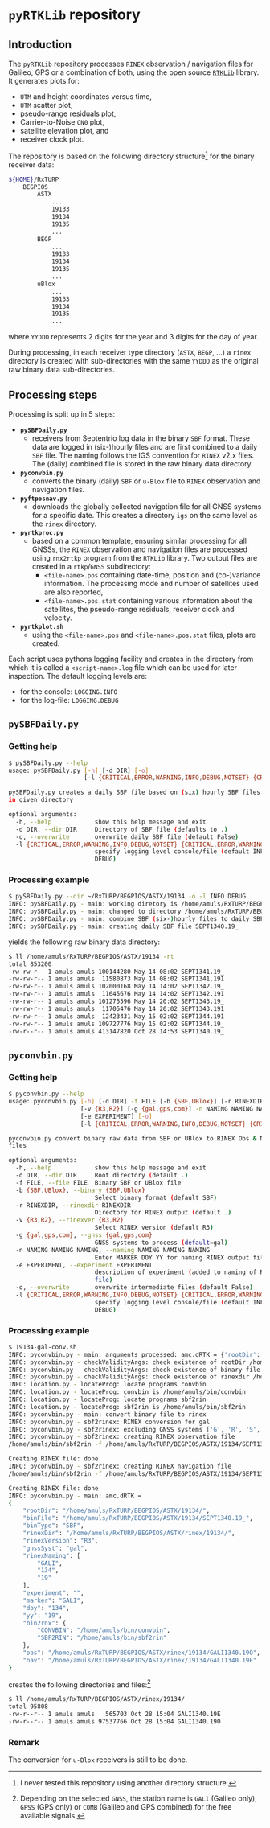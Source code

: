 # `pyRTKLib` repository

## Introduction

The `pyRTKLib` repository processes `RINEX` observation / navigation files for Galileo, GPS or a combination of both, using the open source [`RTKLib`](http://www.rtklib.com/) library. It generates plots for:

- `UTM` and height coordinates versus time,
- `UTM` scatter plot,
- pseudo-range residuals plot,
- Carrier-to-Noise `CN0` plot,
- satellite elevation plot, and
- receiver clock plot.

The repository is based on the following directory structure[^1] for the binary receiver data:

```bash
${HOME}/RxTURP
    BEGPIOS
        ASTX
            ...
            19133
            19134
            19135
            ...
        BEGP
            ...
            19133
            19134
            19135
            ...
        uBlox
            ...
            19133
            19134
            19135
            ...
```

where `YYDDD` represents 2 digits for the year and 3 digits for the day of year.

During processing, in each receiver type directory (`ASTX`, `BEGP`, ...) a `rinex` directory is created with sub-directories with the same `YYDDD` as the original raw binary data sub-directories.

[^1]: I never tested this repository using another directory structure.

## Processing steps

Processing is split up in 5 steps:

- __`pySBFDaily.py`__
    + receivers from Septentrio log data in the binary `SBF` format. These data are logged in (six-)hourly files and are first combined to a daily `SBF` file. The naming follows the IGS convention for `RINEX` v2.x files. The (daily) combined file is stored in the raw binary data directory.
- __`pyconvbin.py`__
    + converts the binary (daily) `SBF` or `u-Blox` file to `RINEX` observation and navigation files.
- __`pyftposnav.py`__
    + downloads the globally collected navigation file for all GNSS systems for a specific date. This creates a directory `igs` on the same level as the `rinex` directory.
- __`pyrtkproc.py`__
    + based on a common template, ensuring similar processing for all GNSSs, the `RINEX` observation and navigation files are processed using `rnx2rtkp` program from the `RTKLib` library. Two output files are created in a `rtkp`/`GNSS` subdirectory:
        * `<file-name>.pos` containing date-time, position and (co-)variance information. The processing mode and number of satellites used are also reported,
        * `<file-name>.pos.stat` containing various information about the satellites, the pseudo-range residuals, receiver clock and velocity.
- __`pyrtkplot.sh`__
    + using the `<file-name>.pos` and `<file-name>.pos.stat` files, plots are created.

Each script uses pythons logging facility and creates in the directory from which it is called a `<script-name>.log` file which can be used for later inspection. The default logging levels are:

- for the console:  `LOGGING.INFO`
- for the log-file:  `LOGGING.DEBUG`

##  __`pySBFDaily.py`__

### Getting help

```bash
$ pySBFDaily.py --help
usage: pySBFDaily.py [-h] [-d DIR] [-o]
                     [-l {CRITICAL,ERROR,WARNING,INFO,DEBUG,NOTSET} {CRITICAL,ERROR,WARNING,INFO,DEBUG,NOTSET}]

pySBFDaily.py creates a daily SBF file based on (six) hourly SBF files found
in given directory

optional arguments:
  -h, --help            show this help message and exit
  -d DIR, --dir DIR     Directory of SBF file (defaults to .)
  -o, --overwrite       overwrite daily SBF file (default False)
  -l {CRITICAL,ERROR,WARNING,INFO,DEBUG,NOTSET} {CRITICAL,ERROR,WARNING,INFO,DEBUG,NOTSET}, --logging {CRITICAL,ERROR,WARNING,INFO,DEBUG,NOTSET} {CRITICAL,ERROR,WARNING,INFO,DEBUG,NOTSET}
                        specify logging level console/file (default INFO
                        DEBUG)
```

### Processing example

```bash
$ pySBFDaily.py --dir ~/RxTURP/BEGPIOS/ASTX/19134 -o -l INFO DEBUG
INFO: pySBFDaily.py - main: working diretory is /home/amuls/RxTURP/BEGPIOS/ASTX/19134
INFO: pySBFDaily.py - main: changed to directory /home/amuls/RxTURP/BEGPIOS/ASTX/19134
INFO: pySBFDaily.py - main: combine SBF (six-)hourly files to daily SBF file
INFO: pySBFDaily.py - main: creating daily SBF file SEPT1340.19_
```

yields the following raw binary data directory:

```bash
$ ll /home/amuls/RxTURP/BEGPIOS/ASTX/19134 -rt
total 853200
-rw-rw-r-- 1 amuls amuls 100144280 May 14 08:02 SEPT1341.19_
-rw-rw-r-- 1 amuls amuls  11580873 May 14 08:02 SEPT1341.191
-rw-rw-r-- 1 amuls amuls 102000168 May 14 14:02 SEPT1342.19_
-rw-rw-r-- 1 amuls amuls  11645676 May 14 14:02 SEPT1342.191
-rw-rw-r-- 1 amuls amuls 101275596 May 14 20:02 SEPT1343.19_
-rw-rw-r-- 1 amuls amuls  11705476 May 14 20:02 SEPT1343.191
-rw-rw-r-- 1 amuls amuls  12423431 May 15 02:02 SEPT1344.191
-rw-rw-r-- 1 amuls amuls 109727776 May 15 02:02 SEPT1344.19_
-rw-r--r-- 1 amuls amuls 413147820 Oct 28 14:53 SEPT1340.19_
```

##  __`pyconvbin.py`__

### Getting help

```bash
$ pyconvbin.py --help
usage: pyconvbin.py [-h] [-d DIR] -f FILE [-b {SBF,UBlox}] [-r RINEXDIR]
                    [-v {R3,R2}] [-g {gal,gps,com}] -n NAMING NAMING NAMING
                    [-e EXPERIMENT] [-o]
                    [-l {CRITICAL,ERROR,WARNING,INFO,DEBUG,NOTSET} {CRITICAL,ERROR,WARNING,INFO,DEBUG,NOTSET}]

pyconvbin.py convert binary raw data from SBF or UBlox to RINEX Obs & Nav
files

optional arguments:
  -h, --help            show this help message and exit
  -d DIR, --dir DIR     Root directory (default .)
  -f FILE, --file FILE  Binary SBF or UBlox file
  -b {SBF,UBlox}, --binary {SBF,UBlox}
                        Select binary format (default SBF)
  -r RINEXDIR, --rinexdir RINEXDIR
                        Directory for RINEX output (default .)
  -v {R3,R2}, --rinexver {R3,R2}
                        Select RINEX version (default R3)
  -g {gal,gps,com}, --gnss {gal,gps,com}
                        GNSS systems to process (default=gal)
  -n NAMING NAMING NAMING, --naming NAMING NAMING NAMING
                        Enter MARKER DOY YY for naming RINEX output files
  -e EXPERIMENT, --experiment EXPERIMENT
                        description of experiment (added to naming of RINEX
                        file)
  -o, --overwrite       overwrite intermediate files (default False)
  -l {CRITICAL,ERROR,WARNING,INFO,DEBUG,NOTSET} {CRITICAL,ERROR,WARNING,INFO,DEBUG,NOTSET}, --logging {CRITICAL,ERROR,WARNING,INFO,DEBUG,NOTSET} {CRITICAL,ERROR,WARNING,INFO,DEBUG,NOTSET}
                        specify logging level console/file (default INFO
                        DEBUG)
```

### Processing example

```bash
$ 19134-gal-conv.sh 
INFO: pyconvbin.py - main: arguments processed: amc.dRTK = {'rootDir': '/home/amuls/RxTURP/BEGPIOS/ASTX/19134/', 'binFile': 'SEPT1340.19_', 'binType': 'SBF', 'rinexDir': '/home/amuls/RxTURP/BEGPIOS/ASTX/rinex/19134/', 'rinexVersion': 'R3', 'gnssSyst': 'gal', 'rinexNaming': ['GALI', '134', '19'], 'experiment': ''}
INFO: pyconvbin.py - checkValidityArgs: check existence of rootDir /home/amuls/RxTURP/BEGPIOS/ASTX/19134/
INFO: pyconvbin.py - checkValidityArgs: check existence of binary file /home/amuls/RxTURP/BEGPIOS/ASTX/19134/SEPT1340.19_ to convert
INFO: pyconvbin.py - checkValidityArgs: check existence of rinexdir /home/amuls/RxTURP/BEGPIOS/ASTX/rinex/19134/ and create if needed
INFO: location.py - locateProg: locate programs convbin
INFO: location.py - locateProg: convbin is /home/amuls/bin/convbin
INFO: location.py - locateProg: locate programs sbf2rin
INFO: location.py - locateProg: sbf2rin is /home/amuls/bin/sbf2rin
INFO: pyconvbin.py - main: convert binary file to rinex
INFO: pyconvbin.py - sbf2rinex: RINEX conversion for gal
INFO: pyconvbin.py - sbf2rinex: excluding GNSS systems ['G', 'R', 'S', 'C', 'J', 'I']
INFO: pyconvbin.py - sbf2rinex: creating RINEX observation file
/home/amuls/bin/sbf2rin -f /home/amuls/RxTURP/BEGPIOS/ASTX/19134/SEPT1340.19_ -x GRSCJI -s -D -v -R3 -o /home/amuls/RxTURP/BEGPIOS/ASTX/rinex/19134/GALI1340.19O

Creating RINEX file: done                                                       
INFO: pyconvbin.py - sbf2rinex: creating RINEX navigation file
/home/amuls/bin/sbf2rin -f /home/amuls/RxTURP/BEGPIOS/ASTX/19134/SEPT1340.19_ -x GRSCJI -s -D -v -n E -R3 -o /home/amuls/RxTURP/BEGPIOS/ASTX/rinex/19134/GALI1340.19E

Creating RINEX file: done                                                       
INFO: pyconvbin.py - main: amc.dRTK =
{
    "rootDir": "/home/amuls/RxTURP/BEGPIOS/ASTX/19134/",
    "binFile": "/home/amuls/RxTURP/BEGPIOS/ASTX/19134/SEPT1340.19_",
    "binType": "SBF",
    "rinexDir": "/home/amuls/RxTURP/BEGPIOS/ASTX/rinex/19134/",
    "rinexVersion": "R3",
    "gnssSyst": "gal",
    "rinexNaming": [
        "GALI",
        "134",
        "19"
    ],
    "experiment": "",
    "marker": "GALI",
    "doy": "134",
    "yy": "19",
    "bin2rnx": {
        "CONVBIN": "/home/amuls/bin/convbin",
        "SBF2RIN": "/home/amuls/bin/sbf2rin"
    },
    "obs": "/home/amuls/RxTURP/BEGPIOS/ASTX/rinex/19134/GALI1340.19O",
    "nav": "/home/amuls/RxTURP/BEGPIOS/ASTX/rinex/19134/GALI1340.19E"
}
```

creates the following directories and files:[^2]

```bash
$ ll /home/amuls/RxTURP/BEGPIOS/ASTX/rinex/19134/
total 95808
-rw-r--r-- 1 amuls amuls   565703 Oct 28 15:04 GALI1340.19E
-rw-r--r-- 1 amuls amuls 97537766 Oct 28 15:04 GALI1340.19O
```

### Remark

The conversion for `u-Blox` receivers is still to be done.

[^2]: Depending on the selected `GNSS`, the station name is `GALI` (Galileo only), `GPSS` (GPS only) or `COMB` (Galileo and GPS combined) for the free available signals.


